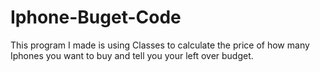 # Iphone-Buget-Code
This program I made is using Classes to calculate the price of how many Iphones you want to buy and tell you your left over budget.
